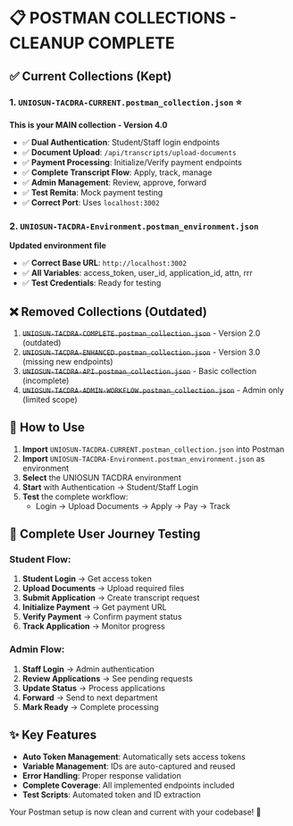 # 📋 POSTMAN COLLECTIONS - CLEANUP COMPLETE

## ✅ **Current Collections (Kept)**

### 1. `UNIOSUN-TACDRA-CURRENT.postman_collection.json` ⭐
**This is your MAIN collection - Version 4.0**
- ✅ **Dual Authentication**: Student/Staff login endpoints
- ✅ **Document Upload**: `/api/transcripts/upload-documents`
- ✅ **Payment Processing**: Initialize/Verify payment endpoints
- ✅ **Complete Transcript Flow**: Apply, track, manage
- ✅ **Admin Management**: Review, approve, forward
- ✅ **Test Remita**: Mock payment testing
- ✅ **Correct Port**: Uses `localhost:3002`

### 2. `UNIOSUN-TACDRA-Environment.postman_environment.json`
**Updated environment file**
- ✅ **Correct Base URL**: `http://localhost:3002`
- ✅ **All Variables**: access_token, user_id, application_id, attn, rrr
- ✅ **Test Credentials**: Ready for testing

## ❌ **Removed Collections (Outdated)**

1. ~~`UNIOSUN-TACDRA-COMPLETE.postman_collection.json`~~ - Version 2.0 (outdated)
2. ~~`UNIOSUN-TACDRA-ENHANCED.postman_collection.json`~~ - Version 3.0 (missing new endpoints)
3. ~~`UNIOSUN-TACDRA-API.postman_collection.json`~~ - Basic collection (incomplete)
4. ~~`UNIOSUN-TACDRA-ADMIN-WORKFLOW.postman_collection.json`~~ - Admin only (limited scope)

## 🎯 **How to Use**

1. **Import** `UNIOSUN-TACDRA-CURRENT.postman_collection.json` into Postman
2. **Import** `UNIOSUN-TACDRA-Environment.postman_environment.json` as environment
3. **Select** the UNIOSUN TACDRA environment
4. **Start** with Authentication → Student/Staff Login
5. **Test** the complete workflow:
   - Login → Upload Documents → Apply → Pay → Track

## 🔄 **Complete User Journey Testing**

### Student Flow:
1. **Student Login** → Get access token
2. **Upload Documents** → Upload required files
3. **Submit Application** → Create transcript request
4. **Initialize Payment** → Get payment URL
5. **Verify Payment** → Confirm payment status
6. **Track Application** → Monitor progress

### Admin Flow:
1. **Staff Login** → Admin authentication
2. **Review Applications** → See pending requests
3. **Update Status** → Process applications
4. **Forward** → Send to next department
5. **Mark Ready** → Complete processing

## ✨ **Key Features**

- **Auto Token Management**: Automatically sets access tokens
- **Variable Management**: IDs are auto-captured and reused
- **Error Handling**: Proper response validation
- **Complete Coverage**: All implemented endpoints included
- **Test Scripts**: Automated token and ID extraction

Your Postman setup is now clean and current with your codebase! 🚀
